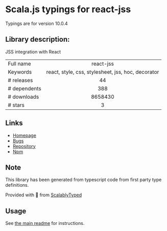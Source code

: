 
# Scala.js typings for react-jss

Typings are for version 10.0.4

## Library description:
JSS integration with React

|                    |                 |
| ------------------ | :-------------: |
| Full name          | react-jss |
| Keywords           | react, style, css, stylesheet, jss, hoc, decorator |
| # releases         | 44 |
| # dependents       | 388 |
| # downloads        | 8658430 |
| # stars            | 3 |

## Links
- [Homepage](https://cssinjs.org/react-jss)
- [Bugs](https://github.com/cssinjs/jss/issues/new?title=[react-jss])
- [Repository](https://github.com/cssinjs/jss)
- [Npm](https://www.npmjs.com/package/react-jss)
    


## Note
This library has been generated from typescript code from first party type definitions.

Provided with :purple_heart: from [ScalablyTyped](https://github.com/oyvindberg/ScalablyTyped)

## Usage
See [the main readme](../../readme.md) for instructions.


